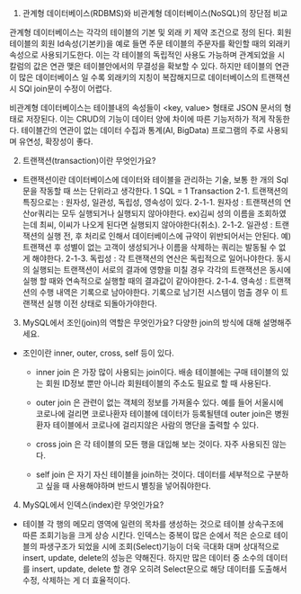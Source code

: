 1. 관계형 데이터베이스(RDBMS)와 비관계형 데이터베이스(NoSQL)의 장단점 비교

관계형 데이터베이스는 각각의 테이블의 기본 및 외래 키 제약 조건으로 정의 된다. 회원 테이블의 회원 Id속성(기본키)을 예로 들면 주문 테이블의 주문자를 확인할 때의 외래키속성으로 사용되기도한다. 이는 각 테이블의 독립적인 사용도 가능하며 관계되었을 시 칼럼의 값은 연관 맺은 테이블안에서의 무결성을 확보할 수 있다. 하지만 테이블의 연관이 많은 데이터베이스 일 수록 외래키의 지칭이 복잡해지므로 데이터베이스의 트랜잭션 시 SQl join문이 수정이 어렵다.

비관계형 데이터베이스는 테이블내의 속성들이 <key, value> 형태로 JSON 문서의 형태로 저장된다. 이는 CRUD의 기능이 데이터 양에 차이에 따른 기능저하가 적게 작동한다. 테이블간의 연관이 없는 데이터 수집과 통계(AI, BigData) 프로그램의 주로 사용되며 유연성, 확장성이 좋다.

2. 트랜잭션(transaction)이란 무엇인가요?

- 트랜잭션이란 데이터베이스에 데이터와 테이블을 관리하는 기술, 보통 한 개의 Sql문을 작동할 때 쓰는 단위라고 생각한다. 1 SQL = 1 Transaction
    2-1. 트랜잭션의 특징으로는 : 원자성, 일관성, 독립성, 영속성이 있다.
        2-1-1. 원자성 : 트랜잭션의 연산or쿼리는 모두 실행되거나 실행되지 않아야한다. ex)김씨 성의 이름을 조회하였는데 최씨, 이씨가 나오게 된다면 실행되지 않아야한다(취소).
        2-1-2. 일관성 : 트랜잭션의 실행 전, 후 처리로 인해서 데이터베이스에 규약이 위반되어서는 안된다. 예) 트랜잭션 후 성별이 없는 고객이 생성되거나 이름을 삭제하는 쿼리는 발동될 수 없게 해야한다.
        2-1-3. 독립성 : 각 트랜잭션의 연산은 독립적으로 일어나야한다. 동시의 실행되는 트랜잭션이 서로의 결과에 영향을 미칠 경우 각각의 트랜잭션은 동시에 실행 할 때와 연속적으로 실행할 때의 결과값이 같아야한다.
        2-1-4. 영속성 : 트랜잭션의 수행 내역은 기록으로 남아야한다. 기록으로 남기전 시스템이 멈출 경우 이 트랜잭션 실행 이전 상태로 되돌아가야한다.


3. MySQL에서 조인(join)의 역할은 무엇인가요? 다양한 join의 방식에 대해 설명해주세요.

- 조인이란 inner, outer, cross, self 등이 있다.
    - inner join 은 가장 많이 사용되는 join이다. 배송 테이블에는 구매 테이블의 있는 회원 ID정보 뿐만 아니라 회원테이블의 주소도 필요로 할 때 사용된다.

    - outer join 은 관련이 없는 객체의 정보를 가져올수 있다. 예를 들어 서울시에 코로나에 걸리면 코로나환자 테이블에 데이터가 등록될텐데 outer join은 병원 환자 테이블에서 코로나에 걸리지않은 사람의 명단을 출력할 수 있다.

    - cross join 은 각 테이블의 모든 행을 대입해 보는 것이다. 자주 사용되진 않는다.

    - self join 은 자기 자신 테이블을 join하는 것이다. 데이터를 세부적으로 구분하고 싶을 때 사용해야하며 반드시 별칭을 넣어줘야한다. 

4. MySQL에서 인덱스(index)란 무엇인가요?

- 테이블 각 행의 메모리 영역에 일련의 목차를 생성하는 것으로 테이블 상속구조에 따른 조회기능을 크게 상승 시킨다. 인덱스는 중복이 많은 순에서 적은 순으로 테이블의 파생구조가 되었을 시에 조회(Select)기능이 더욱 극대화 대며 상대적으로 insert, update, delete의 성능은 약해진다. 하지만 많은 데이터 중 소수의 데이터를 insert, update, delete 할 경우 오히려 Select문으로 해당 데이터를 도출해서 수정, 삭제하는 게 더 효율적이다.